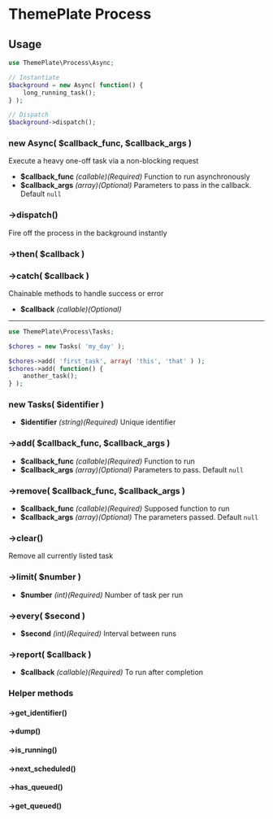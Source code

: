 # ThemePlate Process

## Usage

```php
use ThemePlate\Process\Async;

// Instantiate
$background = new Async( function() {
	long_running_task();
} );

// Dispatch
$background->dispatch();
```

### new Async( $callback_func, $callback_args )

Execute a heavy one-off task via a non-blocking request

- **$callback_func** *(callable)(Required)* Function to run asynchronously
- **$callback_args** *(array)(Optional)* Parameters to pass in the callback. Default `null`

### ->dispatch()

Fire off the process in the background instantly

### ->then( $callback )
### ->catch( $callback )

Chainable methods to handle success or error

- **$callback** *(callable)(Optional)*

---

```php
use ThemePlate\Process\Tasks;

$chores = new Tasks( 'my_day' );

$chores->add( 'first_task', array( 'this', 'that' ) );
$chores->add( function() {
	another_task();
} );
```

### new Tasks( $identifier )

- **$identifier** *(string)(Required)* Unique identifier

### ->add( $callback_func, $callback_args )

- **$callback_func** *(callable)(Required)* Function to run
- **$callback_args** *(array)(Optional)* Parameters to pass. Default `null`

### ->remove( $callback_func, $callback_args )

- **$callback_func** *(callable)(Required)* Supposed function to run
- **$callback_args** *(array)(Optional)* The parameters passed. Default `null`

### ->clear()

Remove all currently listed task

### ->limit( $number )

- **$number** *(int)(Required)* Number of task per run

### ->every( $second )

- **$second** *(int)(Required)* Interval between runs

### ->report( $callback )

- **$callback** *(callable)(Required)* To run after completion

### Helper methods
#### ->get_identifier()
#### ->dump()
#### ->is_running()
#### ->next_scheduled()
#### ->has_queued()
#### ->get_queued()
